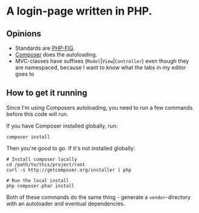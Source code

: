 # A login-page written in PHP.

## Opinions

- Standards are [PHP-FIG](http://http://www.php-fig.org/).
- [Composer](http://http://getcomposer.org/) does the autoloading.
- MVC-classes have suffixes (`Model`|`View`|`Controller`) even though they are namespaced, because
    I want to know what the tabs in my editor goes to

## How to get it running

Since I'm using Composers autoloading, you need to run a few commands before this code will run.

If you have Composer installed globally, run:

    composer install

Then you're good to go. If it's not installed globally:

    # Install composer locally
    cd /path/to/this/project/root
    curl -s http://getcomposer.org/installer | php

    # Run the local install
    php composer.phar install

Both of these commands do the same thing - generate a `vendor`-directory with an autoloader
and eventual dependencies.
